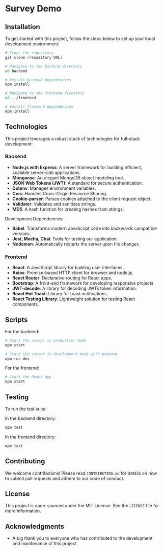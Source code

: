 # Survey Demo


## Installation

To get started with this project, follow the steps below to set up your local development environment:

```bash
# Clone the repository
git clone [repository URL]

# Navigate to the backend directory
cd backend

# Install backend dependencies
npm install

# Navigate to the frontend directory
cd ../frontend

# Install frontend dependencies
npm install
```

## Technologies

This project leverages a robust stack of technologies for full-stack development:

### Backend

- **Node.js with Express**: A server framework for building efficient, scalable server-side applications.
- **Mongoose**: An elegant MongoDB object modeling tool.
- **JSON Web Tokens (JWT)**: A standard for secure authentication.
- **Dotenv**: Manages environment variables.
- **Cors**: Handles Cross-Origin Resource Sharing.
- **Cookie-parser**: Parses cookies attached to the client request object.
- **Validator**: Validates and sanitizes strings.
- **MD5**: A hash function for creating hashes from strings.

Development Dependencies:

- **Babel**: Transforms modern JavaScript code into backwards compatible versions.
- **Jest, Mocha, Chai**: Tools for testing our application.
- **Nodemon**: Automatically restarts the server upon file changes.

### Frontend

- **React**: A JavaScript library for building user interfaces.
- **Axios**: Promise-based HTTP client for browser and node.js.
- **React Router**: Declarative routing for React apps.
- **Bootstrap**: A front-end framework for developing responsive projects.
- **JWT-decode**: A library for decoding JWTs token information.
- **React Hot Toast**: Library for toast notifications.
- **React Testing Library**: Lightweight solution for testing React components.

## Scripts

For the backend:

```bash
# Start the server in production mode
npm start

# Start the server in development mode with nodemon
npm run dev
```

For the frontend:

```bash
# Start the React app
npm start
```

## Testing

To run the test suite:

In the backend directory:

```bash
npm test
```

In the frontend directory:

```bash
npm test
```

## Contributing

We welcome contributions! Please read `CONTRIBUTING.md` for details on how to submit pull requests and adhere to our code of conduct.

## License

This project is open-sourced under the MIT License. See the `LICENSE` file for more information.

## Acknowledgments

- A big thank you to everyone who has contributed to the development and maintenance of this project.
